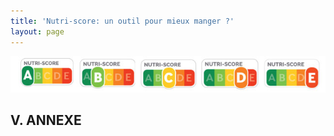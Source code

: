 ```yaml
--- 
title: 'Nutri-score: un outil pour mieux manger ?'
layout: page
--- 
```


![screenshot](declinaison-logo-nutriscore.jpg)
## V. ANNEXE
